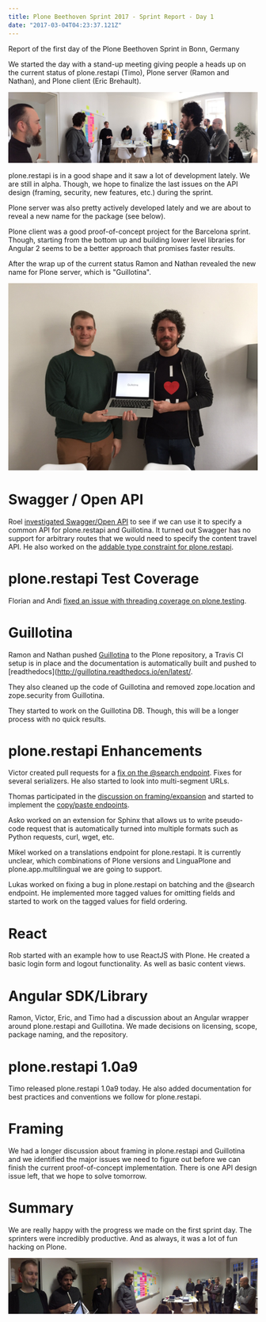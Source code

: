 ```yaml
---
title: Plone Beethoven Sprint 2017 - Sprint Report - Day 1
date: "2017-03-04T04:23:37.121Z"
---
```


Report of the first day of the Plone Beethoven Sprint in Bonn, Germany

We started the day with a stand-up meeting giving people a heads up on the current status of plone.restapi (Timo), Plone server (Ramon and Nathan), and Plone client (Eric Brehault).

![](1.jpeg)

plone.restapi is in a good shape and it saw a lot of development lately. We are still in alpha. Though, we hope to finalize the last issues on the API design (framing, security, new features, etc.) during the sprint.

Plone server was also pretty actively developed lately and we are about to reveal a new name for the package (see below).

Plone client was a good proof-of-concept project for the Barcelona sprint. Though, starting from the bottom up and building lower level libraries for Angular 2 seems to be a better approach that promises faster results.

After the wrap up of the current status Ramon and Nathan revealed the new name for Plone server, which is "Guillotina".

![](2.jpeg)

# Swagger / Open API

Roel [investigated Swagger/Open API](https://github.com/plone/plone.restapi/issues/189) to see if we can use it to specify a common API for plone.restapi and Guillotina. It turned out Swagger has no support for arbitrary routes that we would need to specify the content travel API. He also worked on the [addable type constraint for plone.restapi](https://github.com/plone/plone.restapi/issues/173).

# plone.restapi Test Coverage

Florian and Andi [fixed an issue with threading coverage on plone.testing](https://github.com/plone/plone.restapi/issues/33).

# Guillotina

Ramon and Nathan pushed [Guillotina](https://github.com/plone/guillotina) to the Plone repository, a Travis CI setup is in place and the documentation is automatically built and pushed to [readthedocs](http://guillotina.readthedocs.io/en/latest/.

They also cleaned up the code of Guillotina and removed zope.location and zope.security from Guillotina.

They started to work on the Guillotina DB. Though, this will be a longer process with no quick results.

# plone.restapi Enhancements

Victor created pull requests for a [fix on the @search endpoint](https://github.com/plone/plone.restapi/issues/186). Fixes for several serializers. He also started to look into multi-segment URLs.

Thomas participated in the [discussion on framing/expansion](https://github.com/plone/plone.restapi/issues/149) and started to implement the [copy/paste endpoints](https://github.com/plone/plone.restapi/issues/180).

Asko worked on an extension for Sphinx that allows us to write pseudo-code request that is automatically turned into multiple formats such as Python requests, curl, wget, etc.

Mikel worked on a translations endpoint for plone.restapi. It is currently unclear, which combinations of Plone versions and LinguaPlone and plone.app.multilingual we are going to support.

Lukas worked on fixing a bug in plone.restapi on batching and the @search endpoint. He implemented more tagged values for omitting fields and started to work on the tagged values for field ordering.

# React

Rob started with an example how to use ReactJS with Plone. He created a basic login form and logout functionality. As well as basic content views.

# Angular SDK/Library

Ramon, Victor, Eric, and Timo had a discussion about an Angular wrapper around plone.restapi and Guillotina. We made decisions on licensing, scope, package naming, and the repository.

# plone.restapi 1.0a9

Timo released plone.restapi 1.0a9 today. He also added documentation for best practices and conventions we follow for plone.restapi.

# Framing

We had a longer discussion about framing in plone.restapi and Guillotina and we identified the major issues we need to figure out before we can finish the current proof-of-concept implementation. There is one API design issue left, that we hope to solve tomorrow.

# Summary

We are really happy with the progress we made on the first sprint day. The sprinters were incredibly productive. And as always, it was a lot of fun hacking on Plone.

![](3.jpeg)